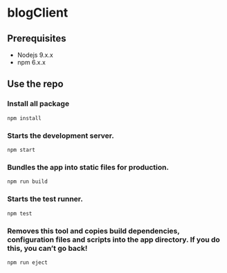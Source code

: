 # blogClient

## Prerequisites
 * Nodejs 9.x.x 
 * npm 6.x.x

## Use the repo

### Install all package
  	npm install

### Starts the development server.
  	npm start

### Bundles the app into static files for production.
  	npm run build

### Starts the test runner.
  	npm test

### Removes this tool and copies build dependencies, configuration files and scripts into the app directory. If you do this, you can’t go back!
  	npm run eject